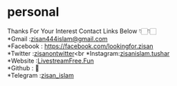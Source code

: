 # personal
Thanks For Your Interest
Contact Links Below 👇🏻👇🏻 <br>
*Gmail    :zisan444islam@gmail.com<br>
*Facebook : https://facebook.com/lookingfor.zisan<br>
*Twitter  :<a href="https://twitter.com/zisanontwitter">zisanontwitter</a><br
*Instagram:<a href="https://instagram.com/zisanislam.tushar">zisanislam.tushar</a><br>
*Website  :<a href="https://livestreamfree.fun">LivestreamFree.Fun</a><br>
*Github   : 🔄<br>
*Telegram :<a href="https://t.me/zisan_islam">zisan_islam</a><br>